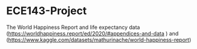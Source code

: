 ﻿# ECE143-Project
The World Happiness Report and life expectancy data 
(https://worldhappiness.report/ed/2020/#appendices-and-data )
and  (https://www.kaggle.com/datasets/mathurinache/world-happiness-report)
